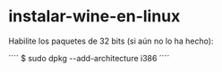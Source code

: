 # instalar-wine-en-linux

Habilite los paquetes de 32 bits (si aún no lo ha hecho):

´´´´
$ sudo dpkg --add-architecture i386
´´´´
